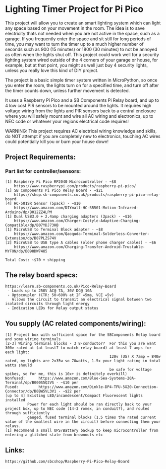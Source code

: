 # Lighting Timer Project for Pi Pico

This project will allow you to create an smart lighting system which can light any space based on your movement in the room.  The idea is to save electricity thats not needed when you are not active in the space, such as a garage.  If you frequently enter the space and sit still for long periods of time, you may want to turn the timer up to a much higher number of seconds such as 900 (15 minutes) or 1800 (30 minutes) to not be annoyed as often when the lights shut off.  This project could work well for a security lighting system wired outside of the 4 corners of your garage or house, for example, but at that point, you might as well just buy 4 security lights, unless you really love this kind of DIY project.

The project is a basic simple timer system written in MicroPython, so once you enter the room, the lights turn on for a specified time, and turn off after the timer counts down, unless further movement is detected.

It uses a Raspberry Pi Pico and a SB Components Pi Relay board, and up to 4 low cost PIR sensors to be mounted around the lights.  It requires high voltage wiring from the lights and PIR sensors back to a central enclosure where you will safely mount and wire all AC wiring and electronics, up to NEC code or whatever your regions electrical code requires!

WARNING: This project requires AC electrical wiring knowledge and skills, do NOT attempt if you are completely new to electronics, touching AC wires could potentially kill you or burn your house down!

## Project Requirements:

### Part list for controller/sensors: 

```
[1] Raspberry Pi Pico RP2040 Microcontroller - ~$8
    https://www.raspberrypi.com/products/raspberry-pi-pico/
[1] SB Components Pi Pico Relay Board - ~$21
    https://shop.sb-components.co.uk/products/raspberry-pi-pico-relay-board
[4] HC-501SR Sensor (5pack) - ~$10
    https://www.amazon.com/DIYmall-HC-SR501-Motion-Infrared-Arduino/dp/B012ZZ4LPM 
[1] Dual USB3.0 + 2.4amp charging adapters (3pack) - ~$16
    https://www.amazon.com/Charger-Costyle-Adaptive-Charging-Compatible/dp/B07YDJ73HB
[1] MicroUSB to Terminal Block adapter - ~$8 
    https://www.amazon.com/Qaoquda-Terminal-Solderless-Converter-Extension/dp/B07PLZS74V
[2] MicroUSB to USB type A cables (older phone charger cables) - ~$6
    https://www.amazon.com/Charging-Transfer-Android-Trustable-MYFON/dp/B098DW7485

Total Cost: ~$70 + shipping
```


## The relay board specs:

```
https://learn.sb-components.co.uk/Pico-Relay-Board
 - Loads up to 250V AC@ 7A, 30V DC@ 10A
 - Optocoupler (CTR: 50~600% at IF =5ma, VCE =5v)
   Allows the circuit to transmit an electrical signal between two isolated circuits through light energy
 - Indication LEDs for Relay output status
```

## You supply (AC related components/wiring):

```
[1] Project box with sufficient space for the SBComponents Relay board and some wiring terminals
[2-3] Wiring terminal blocks - 3 8-conductor?  For this you are want 300v rated at (at least7 to match relay board) at least 7 amps for each light:
                                               120v (US) X 7amp = 840w rated, my lights are 2x35w so 70watts, 1.5x your light rating in total watts should 
                                               be safe for voltage spikes, so for me, this is 10x+ is definitely overkill)
Nonfused:      https://www.amazon.com/Blue-Sea-Systems-20A-Terminal/dp/B000S5Q2VS - ~$10 per
Fused:         https://www.amazon.com/Dinkle-DP4-TFU-5X20-Connection-Connector/dp/B0BW5VL3V1 - ~$22 per
[up to 4] Existing LED/incandescent/Compact Fluorescent lights installed
          Power for each light should be ran directly back to your project box, up to NEC code (14-3 romex, in conduit?), and routed through sufficiently 
          gauged, fused terminal blocks (1.5 times the rated current value of the smallest wire in the circuit) before connecting them your relays.
[1] Recommend a small UPS/Battery backup to keep microcontroller from entering a glitched state from brownouts etc
```

## Links:
`https://github.com/sbcshop/Raspberry-Pi-Pico-Relay-Board`
